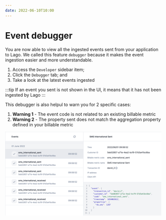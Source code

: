```yaml
---
date: 2022-06-10T10:00
---
```


# Event debugger
You are now able to view all the ingested events sent from your application to Lago.
We called this feature `debugger` because it makes the event ingestion easier and more understandable.

1. Access the `Developer` sidebar item;
2. Click the `Debugger` tab; and
3. Take a look at the latest events ingested

:::tip
If an event you sent is not shown in the UI, it means that it has not been ingested by Lago
:::

This debugger is also helpul to warn you for 2 specific cases:
1. **Warning 1** - The event code is not related to an existing billable metric
2. **Warning 2** - The property sent does not match the aggregation property defined in your billable metric

![Debugger](../static/img/events-debugger.png)
